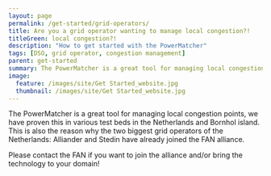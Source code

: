 ```yaml
---
layout: page
permalink: /get-started/grid-operators/
title: Are you a grid operator wanting to manage local congestion?!
titleGreen: local congestion?!
description: "How to get started with the PowerMatcher"
tags: [DSO, grid operator, congestion management]
parent: get-started
summary: The PowerMatcher is a great tool for managing local congestion points.
image:
  feature: /images/site/Get Started_website.jpg
  thumbnail: /images/site/Get Started_website.jpg
---
```


The PowerMatcher is a great tool for managing local congestion points, we have proven this in various test beds in the Netherlands and Bornhol island. This is also the reason why the two biggest grid operators of the Netherlands: Alliander and Stedin have already joined the FAN alliance.

Please contact the FAN if you want to join the alliance and/or bring the technology to your domain!
